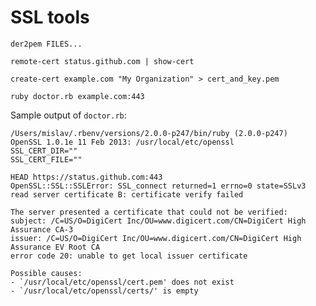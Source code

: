 # SSL tools

    der2pem FILES...

    remote-cert status.github.com | show-cert

    create-cert example.com "My Organization" > cert_and_key.pem

    ruby doctor.rb example.com:443

Sample output of `doctor.rb`:

```
/Users/mislav/.rbenv/versions/2.0.0-p247/bin/ruby (2.0.0-p247)
OpenSSL 1.0.1e 11 Feb 2013: /usr/local/etc/openssl
SSL_CERT_DIR=""
SSL_CERT_FILE=""

HEAD https://status.github.com:443
OpenSSL::SSL::SSLError: SSL_connect returned=1 errno=0 state=SSLv3 read server certificate B: certificate verify failed

The server presented a certificate that could not be verified:
subject: /C=US/O=DigiCert Inc/OU=www.digicert.com/CN=DigiCert High Assurance CA-3
issuer: /C=US/O=DigiCert Inc/OU=www.digicert.com/CN=DigiCert High Assurance EV Root CA
error code 20: unable to get local issuer certificate

Possible causes:
- `/usr/local/etc/openssl/cert.pem' does not exist
- `/usr/local/etc/openssl/certs/' is empty
```
